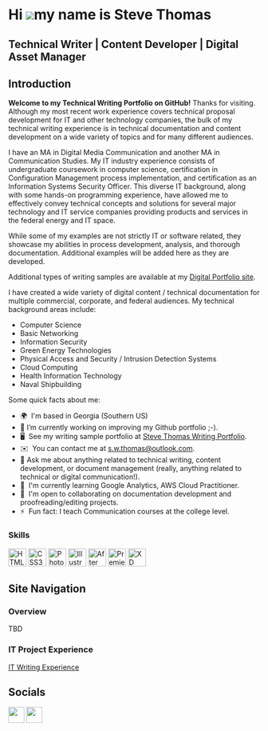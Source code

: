 <!--
**tekwrytr/tekwrytr** is a ✨ _special_ ✨ repository because its `README.md` (this file) appears on your GitHub profile.

Here are some ideas to get you started:

- 🔭 I’m currently working on ...
- 🌱 I’m currently learning ...
- 👯 I’m looking to collaborate on ...
- 🤔 I’m looking for help with ...
- 💬 Ask me about ...
- 📫 How to reach me: ...
- 😄 Pronouns: ...
- ⚡ Fun fact: ...
-->
Hi ![](https://user-images.githubusercontent.com/18350557/176309783-0785949b-9127-417c-8b55-ab5a4333674e.gif)my name is Steve Thomas
====================================================================================================================================

Technical Writer | Content Developer | Digital Asset Manager
------------------------------------------------------------
## Introduction
**Welcome to my Technical Writing Portfolio on GitHub!** Thanks for visiting. Although my most recent work experience covers technical proposal development for IT and other technology companies, the bulk of my technical writing experience is in technical documentation and content development on a wide variety of topics and for many different audiences.

I have an MA in Digital Media Communication and another MA in Communication Studies. My IT industry experience consists of undergraduate coursework in computer science, certification in Configuration Management process implementation, and certification as an Information Systems Security Officer. This diverse IT background, along with some hands-on programming experience, have allowed me to effectively convey technical concepts and solutions for several major technology and IT service companies providing products and services in the federal energy and IT space.

While some of my examples are not strictly IT or software related, they showcase my abilities in process development, analysis, and thorough documentation. Additional examples will be added here as they are developed.  

Additional types of writing samples are available at my [Digital Portfolio site](https://sites.google.com/view/thestevethomaswritingportfolio/home).

I have created a wide variety of digital content / technical documentation for multiple commercial, corporate, and federal audiences. My technical background areas include: 
- Computer Science
- Basic Networking
- Information Security
- Green Energy Technologies
- Physical Access and Security / Intrusion Detection Systems
- Cloud Computing
- Health Information Technology
- Naval Shipbuilding

Some quick facts about me:
* 🌍  I'm based in Georgia (Southern US)
* 🔭  I’m currently working on improving my Github portfolio ;-).
* 🖥️  See my writing sample portfolio at [Steve Thomas Writing Portfolio](https://sites.google.com/view/thestevethomaswritingportfolio/home).
* ✉️  You can contact me at [s.w.thomas@outlook.com](mailto:s.w.thomas@outlook.com).
* 💬  Ask me about anything related to technical writing, content development, or document management (really, anything related to technical or digital communication!).
* 🧠  I'm currently learning Google Analytics, AWS Cloud Practitioner.
* 🤝  I'm open to collaborating on documentation development and proofreading/editing projects.
* ⚡  Fun fact: I teach Communication courses at the college level.

### Skills


<p align="left">
<a href="https://developer.mozilla.org/en-US/docs/Glossary/HTML5" target="_blank" rel="noreferrer"><img src="https://raw.githubusercontent.com/danielcranney/readme-generator/main/public/icons/skills/html5-colored.svg" width="36" height="36" alt="HTML5" /></a>
<a href="https://www.w3.org/TR/CSS/#css" target="_blank" rel="noreferrer"><img src="https://raw.githubusercontent.com/danielcranney/readme-generator/main/public/icons/skills/css3-colored.svg" width="36" height="36" alt="CSS3" /></a>
<a href="https://www.adobe.com/uk/products/photoshop.html" target="_blank" rel="noreferrer"><img src="https://raw.githubusercontent.com/danielcranney/readme-generator/main/public/icons/skills/photoshop-colored.svg" width="36" height="36" alt="Photoshop" /></a>
<a href="adobe.com/uk/products/illustrator.html" target="_blank" rel="noreferrer"><img src="https://raw.githubusercontent.com/danielcranney/readme-generator/main/public/icons/skills/illustrator-colored.svg" width="36" height="36" alt="Illustrator" /></a>
<a href="https://www.adobe.com/uk/products/aftereffects.html" target="_blank" rel="noreferrer"><img src="https://raw.githubusercontent.com/danielcranney/readme-generator/main/public/icons/skills/aftereffects-colored.svg" width="36" height="36" alt="After Effects" /></a>
<a href="https://www.adobe.com/uk/products/premiere.html" target="_blank" rel="noreferrer"><img src="https://raw.githubusercontent.com/danielcranney/readme-generator/main/public/icons/skills/premierepro-colored.svg" width="36" height="36" alt="Premiere Pro" /></a>
<a href="https://www.adobe.com/uk/products/xd.html" target="_blank" rel="noreferrer"><img src="https://raw.githubusercontent.com/danielcranney/readme-generator/main/public/icons/skills/xd-colored.svg" width="36" height="36" alt="XD" /></a>
</p>

## Site Navigation
### Overview
TBD
### IT Project Experience
 [IT Writing Experience](tekwrytr/tekwrytr/ITWritingExp.md)
## Socials

<p align="left"> <a href="https://www.github.com/tekwrytr" target="_blank" rel="noreferrer"><img src="https://raw.githubusercontent.com/danielcranney/readme-generator/main/public/icons/socials/github.svg" width="32" height="32" /></a> <a href="https://www.linkedin.com/in/steven-thomas-ma-c-isso- cmpic-7b0395125 (LinkedIn)" target="_blank" rel="noreferrer"><img src="https://raw.githubusercontent.com/danielcranney/readme-generator/main/public/icons/socials/linkedin.svg" width="32" height="32" /></a></p>
